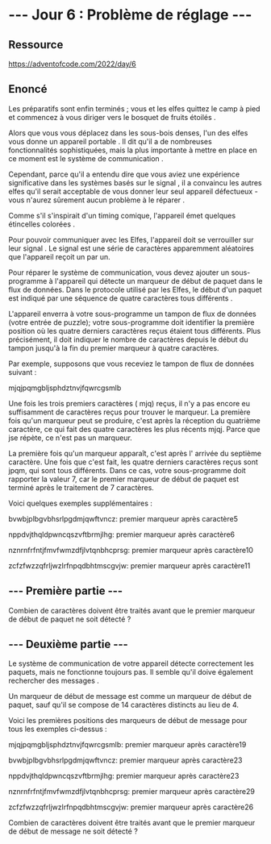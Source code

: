 # --- Jour 6 : Problème de réglage ---

## Ressource

https://adventofcode.com/2022/day/6

## Enoncé

Les préparatifs sont enfin terminés ; vous et les elfes quittez le camp à pied et commencez à vous diriger vers le bosquet de fruits étoilés .

Alors que vous vous déplacez dans les sous-bois denses, l'un des elfes vous donne un appareil portable . Il dit qu'il a de nombreuses fonctionnalités sophistiquées, mais la plus importante à mettre en place en ce moment est le système de communication .

Cependant, parce qu'il a entendu dire que vous aviez une expérience significative dans les systèmes basés sur le signal , il a convaincu les autres elfes qu'il serait acceptable de vous donner leur seul appareil défectueux - vous n'aurez sûrement aucun problème à le réparer .

Comme s'il s'inspirait d'un timing comique, l'appareil émet quelques étincelles colorées .

Pour pouvoir communiquer avec les Elfes, l'appareil doit se verrouiller sur leur signal . Le signal est une série de caractères apparemment aléatoires que l'appareil reçoit un par un.

Pour réparer le système de communication, vous devez ajouter un sous-programme à l'appareil qui détecte un marqueur de début de paquet dans le flux de données. Dans le protocole utilisé par les Elfes, le début d'un paquet est indiqué par une séquence de quatre caractères tous différents .

L'appareil enverra à votre sous-programme un tampon de flux de données (votre entrée de puzzle); votre sous-programme doit identifier la première position où les quatre derniers caractères reçus étaient tous différents. Plus précisément, il doit indiquer le nombre de caractères depuis le début du tampon jusqu'à la fin du premier marqueur à quatre caractères.

Par exemple, supposons que vous receviez le tampon de flux de données suivant :

mjqjpqmgbljsphdztnvjfqwrcgsmlb

Une fois les trois premiers caractères ( mjq) reçus, il n'y a pas encore eu suffisamment de caractères reçus pour trouver le marqueur. La première fois qu'un marqueur peut se produire, c'est après la réception du quatrième caractère, ce qui fait des quatre caractères les plus récents mjqj. Parce que jse répète, ce n'est pas un marqueur.

La première fois qu'un marqueur apparaît, c'est après l' arrivée du septième caractère. Une fois que c'est fait, les quatre derniers caractères reçus sont jpqm, qui sont tous différents. Dans ce cas, votre sous-programme doit rapporter la valeur 7, car le premier marqueur de début de paquet est terminé après le traitement de 7 caractères.

Voici quelques exemples supplémentaires :

bvwbjplbgvbhsrlpgdmjqwftvncz: premier marqueur après caractère5

nppdvjthqldpwncqszvftbrmjlhg: premier marqueur après caractère6

nznrnfrfntjfmvfwmzdfjlvtqnbhcprsg: premier marqueur après caractère10

zcfzfwzzqfrljwzlrfnpqdbhtmscgvjw: premier marqueur après caractère11

## --- Première partie ---

Combien de caractères doivent être traités avant que le premier marqueur de début de paquet ne soit détecté ?

## --- Deuxième partie ---

Le système de communication de votre appareil détecte correctement les paquets, mais ne fonctionne toujours pas. Il semble qu'il doive également rechercher des messages .

Un marqueur de début de message est comme un marqueur de début de paquet, sauf qu'il se compose de 14 caractères distincts au lieu de 4.

Voici les premières positions des marqueurs de début de message pour tous les exemples ci-dessus :

mjqjpqmgbljsphdztnvjfqwrcgsmlb: premier marqueur après caractère19

bvwbjplbgvbhsrlpgdmjqwftvncz: premier marqueur après caractère23

nppdvjthqldpwncqszvftbrmjlhg: premier marqueur après caractère23

nznrnfrfntjfmvfwmzdfjlvtqnbhcprsg: premier marqueur après caractère29

zcfzfwzzqfrljwzlrfnpqdbhtmscgvjw: premier marqueur après caractère26

Combien de caractères doivent être traités avant que le premier marqueur de début de message ne soit détecté ?